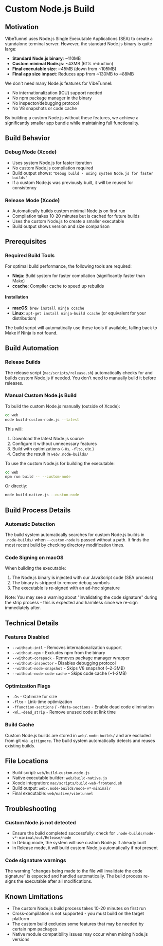 # Custom Node.js Build

## Motivation

VibeTunnel uses Node.js Single Executable Applications (SEA) to create a standalone terminal server. However, the standard Node.js binary is quite large:

- **Standard Node.js binary**: ~110MB
- **Custom minimal Node.js**: ~43MB (61% reduction)
- **Final executable size**: ~45MB (down from ~105MB)
- **Final app size impact**: Reduces app from ~130MB to ~88MB

We don't need many Node.js features for VibeTunnel:
- No internationalization (ICU) support needed
- No npm package manager in the binary
- No inspector/debugging protocol
- No V8 snapshots or code cache

By building a custom Node.js without these features, we achieve a significantly smaller app bundle while maintaining full functionality.

## Build Behavior

### Debug Mode (Xcode)
- Uses system Node.js for faster iteration
- No custom Node.js compilation required
- Build output shows: `"Debug build - using system Node.js for faster builds"`
- If a custom Node.js was previously built, it will be reused for consistency

### Release Mode (Xcode)
- Automatically builds custom minimal Node.js on first run
- Compilation takes 10-20 minutes but is cached for future builds
- Uses the custom Node.js to create a smaller executable
- Build output shows version and size comparison

## Prerequisites

### Required Build Tools
For optimal build performance, the following tools are required:
- **Ninja**: Build system for faster compilation (significantly faster than Make)
- **ccache**: Compiler cache to speed up rebuilds

#### Installation
- **macOS**: `brew install ninja ccache`
- **Linux**: `apt-get install ninja-build ccache` (or equivalent for your distribution)

The build script will automatically use these tools if available, falling back to Make if Ninja is not found.

## Build Automation

### Release Builds
The release script (`mac/scripts/release.sh`) automatically checks for and builds custom Node.js if needed. You don't need to manually build it before releases.

### Manual Custom Node.js Build

To build the custom Node.js manually (outside of Xcode):

```bash
cd web
node build-custom-node.js --latest
```

This will:
1. Download the latest Node.js source
2. Configure it without unnecessary features
3. Build with optimizations (`-Os`, `-flto`, etc.)
4. Cache the result in `web/.node-builds/`

To use the custom Node.js for building the executable:

```bash
cd web
npm run build -- --custom-node
```

Or directly:

```bash
node build-native.js --custom-node
```

## Build Process Details

### Automatic Detection
The build system automatically searches for custom Node.js builds in `.node-builds/` when `--custom-node` is passed without a path. It finds the most recent build by checking directory modification times.

### Code Signing on macOS
When building the executable:
1. The Node.js binary is injected with our JavaScript code (SEA process)
2. The binary is stripped to remove debug symbols
3. The executable is re-signed with an ad-hoc signature

Note: You may see a warning about "invalidating the code signature" during the strip process - this is expected and harmless since we re-sign immediately after.

## Technical Details

### Features Disabled
- `--without-intl` - Removes internationalization support
- `--without-npm` - Excludes npm from the binary
- `--without-corepack` - Removes package manager wrapper
- `--without-inspector` - Disables debugging protocol
- `--without-node-snapshot` - Skips V8 snapshot (~2-3MB)
- `--without-node-code-cache` - Skips code cache (~1-2MB)

### Optimization Flags
- `-Os` - Optimize for size
- `-flto` - Link-time optimization
- `-ffunction-sections` / `-fdata-sections` - Enable dead code elimination
- `-Wl,-dead_strip` - Remove unused code at link time

### Build Cache
Custom Node.js builds are stored in `web/.node-builds/` and are excluded from git via `.gitignore`. The build system automatically detects and reuses existing builds.

## File Locations

- Build script: `web/build-custom-node.js`
- Native executable builder: `web/build-native.js`
- Xcode integration: `mac/scripts/build-web-frontend.sh`
- Build output: `web/.node-builds/node-v*-minimal/`
- Final executable: `web/native/vibetunnel`

## Troubleshooting

### Custom Node.js not detected
- Ensure the build completed successfully: check for `.node-builds/node-v*-minimal/out/Release/node`
- In Debug mode, the system will use custom Node.js if already built
- In Release mode, it will build custom Node.js automatically if not present

### Code signature warnings
The warning "changes being made to the file will invalidate the code signature" is expected and handled automatically. The build process re-signs the executable after all modifications.

## Known Limitations

- The custom Node.js build process takes 10-20 minutes on first run
- Cross-compilation is not supported - you must build on the target platform
- The custom build excludes some features that may be needed by certain npm packages
- Native module compatibility issues may occur when mixing Node.js versions
